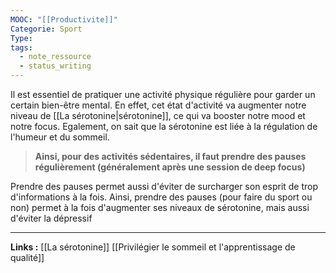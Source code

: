 ```yaml
---
MOOC: "[[Productivite]]"
Categorie: Sport
Type: 
tags:
  - note_ressource
  - status_writing
---
```

Il est essentiel de pratiquer une activité physique régulière pour garder un certain bien-être mental. En effet, cet état d'activité va augmenter notre niveau de [[La sérotonine|sérotonine]], ce qui va booster notre mood et notre focus. Egalement, on sait que la sérotonine est liée à la régulation de l'humeur et du sommeil.
>**Ainsi, pour des activités sédentaires, il faut prendre des pauses régulièrement (généralement après une session de deep focus)**

Prendre des pauses permet aussi d'éviter de surcharger son esprit de trop d'informations à la fois. Ainsi, prendre des pauses (pour faire du sport ou non) permet à la fois d'augmenter ses niveaux de sérotonine, mais aussi d'éviter la dépressif

---
**Links :**
[[La sérotonine]]
[[Privilégier le sommeil et l'apprentissage de qualité]]
